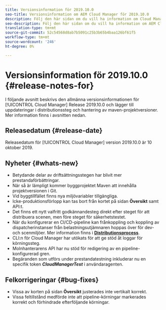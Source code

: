 ```yaml
---
title: Versionsinformation för 2019.10.0
seo-title: Versionsinformation om AEM Cloud Manager för 2019.10.0
description: Följ den här sidan om du vill ha information om Cloud Manager version 2019.10.0.
seo-description: Följ den här sidan om du vill ha information om AEM Cloud Manager version 2019.10.0.
translation-type: tm+mt
source-git-commit: 52c54568d8ab7b5091c25b3b65b4baa126bf61f5
workflow-type: tm+mt
source-wordcount: '246'
ht-degree: 0%

---
```


# Versionsinformation för 2019.10.0 {#release-notes-for}

I följande avsnitt beskrivs den allmänna versionsinformationen för [!UICONTROL Cloud Manager] Release 2019.10.0 och lägger till uppdateringar i distributionssteg och hantering av maven-projektversioner.
Mer information finns i avsnitten nedan.

## Releasedatum {#release-date}

Releasedatum för [!UICONTROL Cloud Manager] version 2019.10.0 är 10 oktober 2019.

## Nyheter {#whats-new}

* Betydande delar av driftsättningsstegen har blivit mer prestandaförbättringar.
* När så är lämpligt kommer byggprojektet Maven att innehålla projektversionen i Git.
* Vid byggtillfället finns nya miljövariabler tillgängliga.
* Icke-produktionsförlopp kan tas bort från kortet på sidan **Översikt** samt API:t.
* Det finns ett nytt valfritt godkännandesteg direkt efter steget för att distribuera scenen, men före steget för säkerhetstestet.
* När du konfigurerar en CI/CD-pipeline kan frånkoppling och koppling av dispatcherinstanser från belastningsutjämnaren hoppas över för dev- och scenmiljöer.
Mer information finns i **[Distributionsprocess](deploying-code.md#deployment-process)**.
* CLI:n för Cloud Manager har utökats för att ge stöd åt loggar för körningssteg.
* Molnhanterarens API har nu stöd för redigering av en pipeline-konfigurerad gren.
* Begäranden som utförs under prestandatestning inkluderar nu en specifik token ***CloudManagerTest*** i användaragenten.

## Felkorrigeringar {#bug-fixes}

* Vissa av korten på sidan **Översikt** justerades inte vertikalt korrekt.
* Vissa feltillstånd medförde inte att pipeline-körningar markerades korrekt och förhindrade efterföljande körningar.
